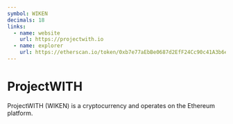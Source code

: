 ```yaml
---
symbol: WIKEN
decimals: 18
links:
  - name: website
    url: https://projectwith.io
  - name: explorer
    url: https://etherscan.io/token/0xb7e77aEbBe0687d2EfF24Cc90c41A3b6eA74bdAB
---
```


# ProjectWITH

ProjectWITH (WIKEN) is a cryptocurrency and operates on the Ethereum platform.
